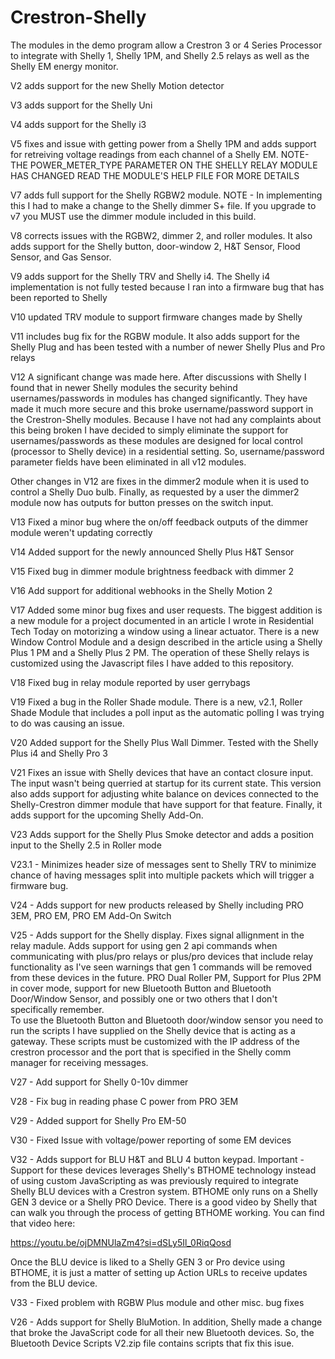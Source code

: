 # Crestron-Shelly

The modules in the demo program allow a Crestron 3 or 4 Series Processor to
integrate with Shelly 1, Shelly 1PM, and Shelly 2.5 relays as well as the
Shelly EM energy monitor.  

V2 adds support for the new Shelly Motion detector

V3 adds support for the Shelly Uni

V4 adds support for the Shelly i3

V5 fixes and issue with getting power from a Shelly 1PM and adds support for retreiving voltage readings from
each channel of a Shelly EM.  NOTE- THE POWER_METER_TYPE PARAMETER ON THE SHELLY RELAY MODULE HAS CHANGED
READ THE MODULE'S HELP FILE FOR MORE DETAILS

V7 adds full support for the Shelly RGBW2 module.  NOTE - In implementing this I had to make a change to the Shelly
dimmer S+ file.  If you upgrade to v7 you MUST use the dimmer module included in this build.

V8 corrects issues with the RGBW2, dimmer 2, and roller modules.  It also adds support for the Shelly button,
door-window 2, H&T Sensor, Flood Sensor, and Gas Sensor.  

V9 adds support for the Shelly TRV and Shelly i4.  The Shelly i4 implementation is not fully tested because
I ran into a firmware bug that has been reported to Shelly

V10 updated TRV module to support firmware changes made by Shelly

V11 includes bug fix for the RGBW module.  It also adds support for the Shelly Plug and has been tested with a number 
of newer Shelly Plus and Pro relays

V12 A significant change was made here.  After discussions with Shelly I found that in newer Shelly modules the
security behind usernames/passwords in modules has changed significantly.  They have made it much more secure
and this broke username/password support in the Crestron-Shelly modules.  Because I have not had any 
complaints about this being broken I have decided to simply eliminate the support for usernames/passwords
as these modules are designed for local control (processor to Shelly device) in a residential setting.  So,
username/password parameter fields have been eliminated in all v12 modules.

Other changes in V12 are fixes in the dimmer2 module when it is used to control a Shelly Duo bulb.  Finally,
as requested by a user the dimmer2 module now has outputs for button presses on the switch input.

V13 Fixed a minor bug where the on/off feedback outputs of the dimmer module weren't updating correctly

V14 Added support for the newly announced Shelly Plus H&T Sensor

V15 Fixed bug in dimmer module brightness feedback with dimmer 2

V16 Add support for additional webhooks in the Shelly Motion 2

V17 Added some minor bug fixes and user requests.  The biggest addition is a new module for a project
documented in an article I wrote in Residential Tech Today on motorizing a window using a linear 
actuator.  There is a new Window Control Module and a design described in the article using a Shelly
Plus 1 PM and a Shelly Plus 2 PM.  The operation of these Shelly relays is customized using the 
Javascript files I have added to this repository.  

V18 Fixed bug in relay module reported by user gerrybags

V19 Fixed a bug in the Roller Shade module.  There is a new, v2.1, Roller Shade Module that includes
a poll input as the automatic polling I was trying to do was causing an issue.

V20 Added support for the Shelly Plus Wall Dimmer.  Tested with the Shelly Plus i4 and Shelly Pro 3

V21 Fixes an issue with Shelly devices that have an contact closure input. The input wasn't being 
querried at startup for its current state.  This version also adds support for adjusting white balance
on devices connected to the Shelly-Crestron dimmer module that have support for that feature.  Finally,
it adds support for the upcoming Shelly Add-On.

V23 Adds support for the Shelly Plus Smoke detector and adds a position input to the Shelly 2.5 in Roller
mode

V23.1 - Minimizes header size of messages sent to Shelly TRV to minimize chance of having
messages split into multiple packets which will trigger a firmware bug.

V24 - Adds support for new products released by Shelly including PRO 3EM, PRO EM, PRO EM Add-On Switch

V25 - Adds support for the Shelly display.  Fixes signal allignment in the relay madule.  Adds support
for using gen 2 api commands when communicating with plus/pro relays or plus/pro devices that include
relay functionality as I've seen warnings that gen 1 commands will be removed from these devices in the
future.
PRO Dual Roller PM, Support for Plus 2PM in cover mode, support for new Bluetooth Button and Bluetooth
Door/Window Sensor, and possibly one or two others that I don't specifically remember.  
To use the Bluetooth Button and Bluetooth door/window sensor you need to run the
scripts I have supplied on the Shelly device that is acting as a gateway.  These scripts must be 
customized with the IP address of the crestron processor and the port that is specified in the Shelly
comm manager for receiving messages.

V27 - Add support for Shelly 0-10v dimmer

V28 - Fix bug in reading phase C power from PRO 3EM

V29 - Added support for Shelly Pro EM-50

V30 - Fixed Issue with voltage/power reporting of some EM devices 

V32 - Adds support for BLU H&T and BLU 4 button keypad.  Important - Support for these devices
leverages Shelly's BTHOME technology instead of using custom JavaScripting as was previously 
required to integrate Shelly BLU devices with a Crestron system.  BTHOME only runs on a Shelly
GEN 3 device or a Shelly PRO Device.  There is a good video by Shelly that can walk you 
through the process of getting BTHOME working.  You can find that video here:

https://youtu.be/ojDMNUlaZm4?si=dSLy5Il_0RiqQosd

Once the BLU device is liked to a Shelly GEN 3 or Pro device using BTHOME, it is just a matter
of setting up Action URLs to receive updates from the BLU device. 

V33 - Fixed problem with RGBW Plus module and other misc. bug fixes



V26 - Adds support for Shelly BluMotion.  In addition, Shelly made a change that broke the
JavaScript code for all their new Bluetooth devices.  So, the Bluetooth Device Scripts V2.zip
file contains scripts that fix this isue.

